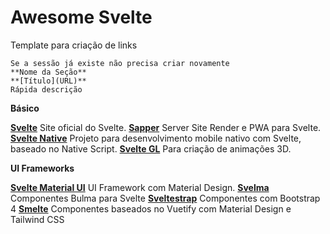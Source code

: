 # Awesome Svelte

Template para criação de links
```
Se a sessão já existe não precisa criar novamente
**Nome da Seção**  
**[Título](URL)**
Rápida descrição
```

**Básico**

**[Svelte](https://svelte.dev/)**
Site oficial do Svelte.
**[Sapper](https://sapper.svelte.dev/)**
Server Site Render e PWA para Svelte.
**[Svelte Native](https://svelte-native.technology/)**
Projeto para desenvolvimento mobile nativo com Svelte, baseado no Native Script.
**[Svelte GL](https://github.com/sveltejs/gl)**
Para criação de animações 3D.

**UI Frameworks**

**[Svelte Material UI](https://sveltematerialui.com/)**
UI Framework com Material Design. 
**[Svelma](https://c0bra.github.io/svelma/)**
Componentes Bulma para Svelte
**[Sveltestrap](https://bestguy.github.io/sveltestrap/?path=/story/introduction--get-started)**
Componentes com Bootstrap 4
**[Smelte](https://smelte.netlify.com/)**
Componentes baseados no Vuetify com Material Design e Tailwind CSS

